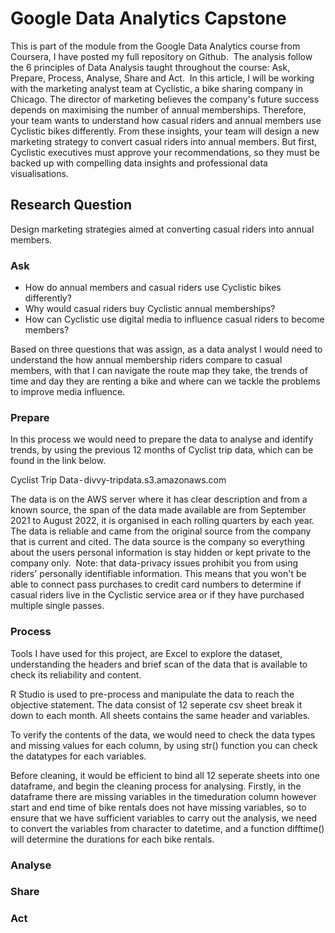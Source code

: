 # Google Data Analytics Capstone
This is part of the module from the Google Data Analytics course from Coursera, I have posted my full repository on Github. 
The analysis follow the 6 principles of Data Analysis taught throughout the course: Ask, Prepare, Process, Analyse, Share and Act. 
In this article, I will be working with the marketing analyst team at Cyclistic, a bike sharing company in Chicago. The director of marketing believes the company's future success depends on maximising the number of annual memberships. Therefore, your team wants to understand how casual riders and annual members use Cyclistic bikes differently. From these insights, your team will design a new marketing strategy to convert casual riders into annual members. But first, Cyclistic executives must approve your recommendations, so they must be backed up with compelling data insights and professional data visualisations.

## Research Question
Design marketing strategies aimed at converting casual riders into annual members.

### Ask
- How do annual members and casual riders use Cyclistic bikes differently?
- Why would casual riders buy Cyclistic annual memberships?
- How can Cyclistic use digital media to influence casual riders to become members?

Based on three questions that was assign, as a data analyst I would need to understand the how annual membership riders compare to casual members, with that I can navigate the route map they take, the trends of time and day they are renting a bike and where can we tackle the problems to improve media influence.

### Prepare
In this process we would need to prepare the data to analyse and identify trends, by using the previous 12 months of Cyclist trip data, which can be found in the link below.

Cyclist Trip Data - divvy-tripdata.s3.amazonaws.com

The data is on the AWS server where it has clear description and from a known source, the span of the data made available are from September 2021 to August 2022, it is organised in each rolling quarters by each year. The data is reliable and came from the original source from the company that is current and cited. The data source is the company so everything about the users personal information is stay hidden or kept private to the company only. 
Note: that data-privacy issues prohibit you from using riders' personally identifiable information. This means that you won't be able to connect pass purchases to credit card numbers to determine if casual riders live in the Cyclistic service area or if they have purchased multiple single passes.

### Process
Tools I have used for this project, are Excel to explore the dataset, understanding the headers and brief scan of the data that is available to check its reliability and content. 

R Studio is used to pre-process and manipulate the data to reach the objective statement. The data consist of 12 seperate csv sheet break it down to each month. All sheets contains the same header and variables.

To verify the contents of the data, we would need to check the data types and missing values for each column, by using str() function you can check the datatypes for each variables. 

Before cleaning, it would be efficient to bind all 12 seperate sheets into one dataframe, and begin the cleaning process for analysing. Firstly, in the dataframe there are missing variables in the timeduration column however start and end time of bike rentals does not have missing variables, so to ensure that we have sufficient variables to carry out the analysis, we need to convert the variables from character to datetime, and a function difftime() will determine the durations for each bike rentals. 

### Analyse


### Share


### Act
